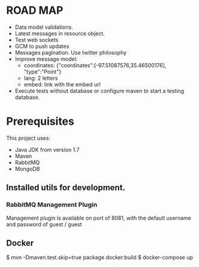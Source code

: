 # ROAD MAP

 - Data model validations.
 - Latest messages in resource object.
 - Test web sockets
 - GCM to push updates
 - Messages pagination. Use twitter philosophy
 - Improve message model:
    * coordinates: {"coordinates":[-97.51087576,35.46500176], "type":"Point"}
    * lang: 2 letters
    * embed: link with the embed url
 - Execute tests without database or configure maven to start a testing
  database.

# Prerequisites

This project uses:
 - Java JDK from version 1.7
 - Maven
 - RabbitMQ
 - MongoDB

## Installed utils for development.

### RabbitMQ Management Plugin

Management plugin is available on port of 8081, with the default 
username and password of guest / guest

## Docker

$ mvn -Dmaven.test.skip=true package docker:build
$ docker-compose up